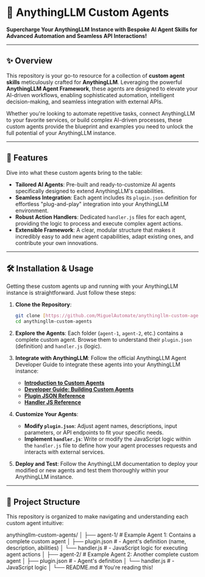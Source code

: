 # 🤖 AnythingLLM Custom Agents

**Supercharge Your AnythingLLM Instance with Bespoke AI Agent Skills for Advanced Automation and Seamless API Interactions!**

---

## ✨ Overview

This repository is your go-to resource for a collection of **custom agent skills** meticulously crafted for **AnythingLLM**. Leveraging the powerful **AnythingLLM Agent Framework**, these agents are designed to elevate your AI-driven workflows, enabling sophisticated automation, intelligent decision-making, and seamless integration with external APIs.

Whether you're looking to automate repetitive tasks, connect AnythingLLM to your favorite services, or build complex AI-driven processes, these custom agents provide the blueprint and examples you need to unlock the full potential of your AnythingLLM instance.

---

## 🚀 Features

Dive into what these custom agents bring to the table:

* **Tailored AI Agents**: Pre-built and ready-to-customize AI agents specifically designed to extend AnythingLLM's capabilities.
* **Seamless Integration**: Each agent includes its `plugin.json` definition for effortless "plug-and-play" integration into your AnythingLLM environment.
* **Robust Action Handlers**: Dedicated `handler.js` files for each agent, providing the logic to process and execute complex agent actions.
* **Extensible Framework**: A clear, modular structure that makes it incredibly easy to add new agent capabilities, adapt existing ones, and contribute your own innovations.

---

## 🛠️ Installation & Usage

Getting these custom agents up and running with your AnythingLLM instance is straightforward. Just follow these steps:

1.  **Clone the Repository**:
    ```bash
    git clone [https://github.com/MiguelAutomate/anythingllm-custom-agents.git](https://github.com/MiguelAutomate/anythingllm-custom-agents.git)
    cd anythingllm-custom-agents
    ```

2.  **Explore the Agents**: Each folder (`agent-1`, `agent-2`, etc.) contains a complete custom agent. Browse them to understand their `plugin.json` (definition) and `handler.js` (logic).

3.  **Integrate with AnythingLLM**: Follow the official AnythingLLM Agent Developer Guide to integrate these agents into your AnythingLLM instance:
    * [**Introduction to Custom Agents**](https://docs.anythingllm.com/agent/custom/introduction)
    * [**Developer Guide: Building Custom Agents**](https://docs.anythingllm.com/agent/custom/developer-guide)
    * [**Plugin JSON Reference**](https://docs.anythingllm.com/agent/custom/plugin-json)
    * [**Handler JS Reference**](https://docs.anythingllm.com/agent/custom/handler-js)

4.  **Customize Your Agents**:
    * **Modify `plugin.json`**: Adjust agent names, descriptions, input parameters, or API endpoints to fit your specific needs.
    * **Implement `handler.js`**: Write or modify the JavaScript logic within the `handler.js` file to define how your agent processes requests and interacts with external services.

5.  **Deploy and Test**: Follow the AnythingLLM documentation to deploy your modified or new agents and test them thoroughly within your AnythingLLM instance.

---

## 📂 Project Structure

This repository is organized to make navigating and understanding each custom agent intuitive:

anythingllm-custom-agents/
│
├── agent-1/                # Example Agent 1: Contains a complete custom agent
│   ├── plugin.json         #   - Agent's definition (name, description, abilities)
│   └── handler.js          #   - JavaScript logic for executing agent actions
│
├── agent-2/                # Example Agent 2: Another complete custom agent
│   ├── plugin.json         #   - Agent's definition
│   └── handler.js          #   - JavaScript logic
│
└── README.md               # You're reading this!
